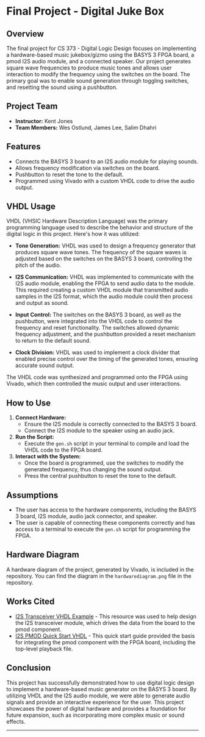 # Final Project - Digital Juke Box

## Overview
The final project for CS 373 - Digital Logic Design focuses on implementing a hardware-based music jukebox/gizmo using the BASYS 3 FPGA board, a pmod I2S audio module, and a connected speaker. Our project generates square wave frequencies to produce music tones and allows user interaction to modify the frequency using the switches on the board. The primary goal was to enable sound generation through toggling switches, and resetting the sound using a pushbutton.

## Project Team
- **Instructor:** Kent Jones
- **Team Members:** Wes Ostlund, James Lee, Salim Dhahri

## Features
- Connects the BASYS 3 board to an I2S audio module for playing sounds.
- Allows frequency modification via switches on the board.
- Pushbutton to reset the tone to the default.
- Programmed using Vivado with a custom VHDL code to drive the audio output.

## VHDL Usage
VHDL (VHSIC Hardware Description Language) was the primary programming language used to describe the behavior and structure of the digital logic in this project. Here's how it was utilized:

- **Tone Generation:** VHDL was used to design a frequency generator that produces square wave tones. The frequency of the square waves is adjusted based on the switches on the BASYS 3 board, controlling the pitch of the audio.
  
- **I2S Communication:** VHDL was implemented to communicate with the I2S audio module, enabling the FPGA to send audio data to the module. This required creating a custom VHDL module that transmitted audio samples in the I2S format, which the audio module could then process and output as sound.

- **Input Control:** The switches on the BASYS 3 board, as well as the pushbutton, were integrated into the VHDL code to control the frequency and reset functionality. The switches allowed dynamic frequency adjustment, and the pushbutton provided a reset mechanism to return to the default sound.

- **Clock Division:** VHDL was used to implement a clock divider that enabled precise control over the timing of the generated tones, ensuring accurate sound output.

The VHDL code was synthesized and programmed onto the FPGA using Vivado, which then controlled the music output and user interactions.

## How to Use
1. **Connect Hardware:**
   - Ensure the I2S module is correctly connected to the BASYS 3 board.
   - Connect the I2S module to the speaker using an audio jack.
2. **Run the Script:**
   - Execute the `gen.sh` script in your terminal to compile and load the VHDL code to the FPGA board.
3. **Interact with the System:**
   - Once the board is programmed, use the switches to modify the generated frequency, thus changing the sound output.
   - Press the central pushbutton to reset the tone to the default.

## Assumptions
- The user has access to the hardware components, including the BASYS 3 board, I2S module, audio jack connector, and speaker.
- The user is capable of connecting these components correctly and has access to a terminal to execute the `gen.sh` script for programming the FPGA.

## Hardware Diagram
A hardware diagram of the project, generated by Vivado, is included in the repository. You can find the diagram in the `hardwarediagram.png` file in the repository.

## Works Cited
- [I2S Transceiver VHDL Example](https://forum.digikey.com/t/i2s-transceiver-vhdl/12845) - This resource was used to help design the I2S transceiver module, which drives the data from the board to the pmod component.
- [I2S PMOD Quick Start VHDL](https://forum.digikey.com/t/i2s-pmod-quick-start-vhdl/13065) - This quick start guide provided the basis for integrating the pmod component with the FPGA board, including the top-level playback file.

## Conclusion
This project has successfully demonstrated how to use digital logic design to implement a hardware-based music generator on the BASYS 3 board. By utilizing VHDL and the I2S audio module, we were able to generate audio signals and provide an interactive experience for the user. This project showcases the power of digital hardware and provides a foundation for future expansion, such as incorporating more complex music or sound effects.

---
